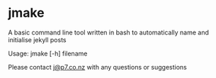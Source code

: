 # jmake

A basic command line tool written in bash to automatically name
and initialise jekyll posts

Usage: jmake [-h] filename

Please contact j@p7.co.nz with any questions or suggestions
